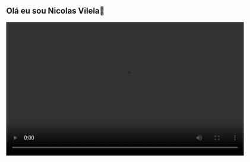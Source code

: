 ## Olá eu sou Nicolas Vilela👋

<video width="640" height="360" autoplay>
  <source src="BACK.mp4" type="video/mp4">
  Seu navegador não suporta vídeo HTML5.
</video>
